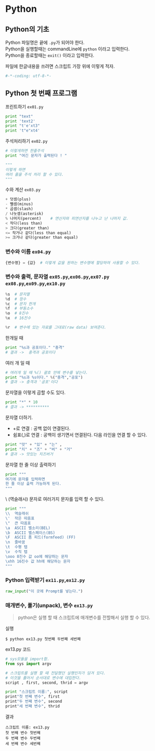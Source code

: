 # Python

## Python의 기초
Python 파일명은 끝에 `.py`가 되어야 한다.  
Python을 실행할때는 commandLine에 `python` 이라고 입력한다.  
Python을 종료할때는 `exit()` 이라고 입력한다.
  
파일에 한글내용을 쓰려면 스크립트 가장 위에 이렇게 적자.
```Python 
#-*-coding: utf-8-*-
```

## Python 첫 번째 프로그램

프린트하기 `ex01.py`
``` Python
print "text"
print 'text2'
print "t'e'xt3"
print 't"e"xt4'
```
  
주석처리하기 `ex02.py`
``` Python
# 이렇게하면 한줄주석
print "여긴 문자가 출력된다 ! "

"""
이렇게 하면
여러 줄을 주석 처리 할 수 있다.
"""
```
수와 계산 `ex03.py`
``` Python
+ 덧셈(plus)
- 뺄셈(minus)
* 곱셈(slash)
/ 나눗셈(asterisk)
% 나머지(percent)    # 연산자와 피연산자를 나누고 난 나머지 값.
< 작다(less than)
> 크다(greater than)
<= 작거나 같다(less than equal)
>= 크거나 같다(greater than equal)
```

### 변수와 이름 `ex04.py`
```Python
{변수명} = {값}  # 이렇게 값을 원하는 변수명에 할당하여 사용할 수 있다.
```

### 변수와 출력, 문자열 `ex05.py`,`ex06.py`,`ex07.py` `ex08.py`,`ex09.py`,`ex10.py`
``` Python
%s  # 문자열
%d  # 정수
%c  # 문자 한개
%f  # 부동소수
%o  # 8진수
%x  # 16진수

%r  # 변수에 있는 자료를 그대로(raw data) 보여준다.
```
한개일 때
```Python
print "%s과 공포이다." "충격"
# 결과 ->  충격과 공포이다
```
여러 개 일 때
```Python
# 여러개 일 때 %() 괄호 안에 변수를 넣는다.
print "%s과 %s이다." %("충격","공포")
# 결과 -> 충격과 '공포'이다
```
문자열을 이렇게 곱할 수도 있다.
```Python
print "*" * 10 
# 결과 -> **********
```
문자열 더하기.  
- +로 연결 : 공백 없이 연결된다.  
- 쉼표(,)로 연결 : 공백이 생기면서 연결된다. 다음 라인을 연결 할 수 있다. 
```Python
print "맛" + "있" + "는" ,
print "치" + "즈" + "버" + "거"
# 결과 -> 맛있는 치즈버거
```
문자열 한 줄 이상 출력하기
```Python
print """
여기에 문자를 입력하면
한 줄 이상 출력 가능하게 된다.
"""
```

\ (역슬래시) 문자로 여러가지 문자를 입력 할 수 있다.  
```Python
print """
\\  역슬래쉬  
\'  작은 따옴표  
\"  큰 따옴표  
\a  ASCII 벨소리(BEL)
\b  ASCII 벨스페이스(BS)
\F  ASCII 폼 피드(formfeed) (FF)
\n  줄바꿈
\t  수평 탭
\v  수직 탭
\ooo 8진수 값 oo에 해당하는 문자
\xhh 16진수 값 hh에 해당하는 문자
"""
```
### Python 입력받기 `ex11.py`,`ex12.py`
  
```Python
raw_input("이 곳에 Prompt를 넣는다.")
```
  
### 매개변수, 풀기(unpack), 변수 `ex13.py`
>python은 실행 할 때 스크립트에 매개변수를 전할해서 실행 할 수 있다.  

실행
```Linux
$ python ex13.py 첫번째 두번째 세번째
```
ex13.py 코드

```Python
# sys모듈을 import함.
from sys import argv

# 스크립트를 실행 할 때 전달했던 실행인자가 담겨 있다.
# 이것을 풀어서 순서대로 변수에 대입한다.
script , first, second, thrid = argv

print "스크립트 이름:", script
print"첫 번째 변수", first
print"두 번째 변수", second
print"세 번째 변수", thrid
```

결과
```
스크립트 이름: ex13.py
첫 번째 변수 첫번째
두 번째 변수 두번째
세 번째 변수 세번째
```


